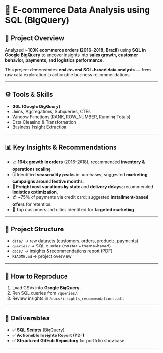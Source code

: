 # 🛒 E-commerce Data Analysis using SQL (BigQuery)

## 📌 Project Overview
Analyzed **~100K ecommerce orders (2016–2018, Brazil)** using **SQL in Google BigQuery** to uncover insights into **sales growth, customer behavior, payments, and logistics performance**.  

This project demonstrates **end-to-end SQL-based data analysis** — from raw data exploration to actionable business recommendations.

---

## ⚙️ Tools & Skills
- **SQL (Google BigQuery)**
- Joins, Aggregations, Subqueries, CTEs
- Window Functions (RANK, ROW_NUMBER, Running Totals)
- Data Cleaning & Transformation
- Business Insight Extraction

---

## 📊 Key Insights & Recommendations
- 📈 **164x growth in orders** (2016–2018), recommended **inventory & operations scaling**.  
- 🗓️ Identified **seasonality peaks** in purchases; suggested **marketing campaigns around festive months**.  
- 🚚 **Freight cost variations by state** and **delivery delays**; recommended **logistics optimization**.  
- 💳 ~75% of payments via credit card; suggested **installment-based offers** for retention.  
- 👥 Top customers and cities identified for **targeted marketing**.  

---

## 📂 Project Structure
- `data/` → raw datasets (customers, orders, products, payments)  
- `queries/` → SQL queries (master + theme-based)  
- `docs/` → insights & recommendations report (PDF)  
- `README.md` → project overview  

---

## 🚀 How to Reproduce
1. Load CSVs into **Google BigQuery**.  
2. Run SQL queries from `/queries/`.  
3. Review insights in `/docs/insights_recommendations.pdf`.  

---

## 📌 Deliverables
- ✅ **SQL Scripts** (BigQuery)  
- ✅ **Actionable Insights Report (PDF)**  
- ✅ **Structured GitHub Repository** for portfolio showcase  

---
